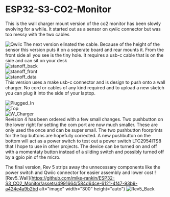 # ESP32-S3-CO2-Monitor
This is the wall charger mount version of the co2 monitor has been slowly evolving for a while.
It started out as a sensor on qwiic connector but was too messy with the two cables <br/>

![Qwiic](https://github.com/mike-rankin/ESP32-S3_CO2_Monitor/assets/4991664/ac4c1a78-1831-40d3-baf4-e664a4b44238)
The next version elinated the cable. Because of the height of the sensor this version puts it on a seperate board and rear mounts it. From the front side all you see is the tiny hole. It requires a usb-c cable that is on the side and can sit on your desk <br/>
![stanoff_back](https://github.com/mike-rankin/ESP32-S3_CO2_Monitor/assets/4991664/0bdfd69c-7b6b-4fe7-88b5-77e3180044b4) <br/>
![stanoff_front](https://github.com/mike-rankin/ESP32-S3_CO2_Monitor/assets/4991664/cd7bcd85-266e-4c43-81ae-c1c19627d5df) <br/>
![stanoff_data](https://github.com/mike-rankin/ESP32-S3_CO2_Monitor/assets/4991664/30d217f4-5b9d-41f9-9dec-f5e328f74bad) <br/>
This version uses a make usb-c connector and is design to push onto a wall charger. No cord or cables of any kind required and to upload a new sketch you can plug it into the side of your laptop. <br/>

![Plugged_In](https://github.com/mike-rankin/ESP32-S3_CO2_Monitor/assets/4991664/4f69014d-7daf-44b5-adf0-17ec1c5ef7a7) <br/>
![Top](https://github.com/mike-rankin/ESP32-S3_CO2_Monitor/assets/4991664/fb37e600-4b05-4a9b-b6c2-cb791e634421) <br/>
![W_Charger](https://github.com/mike-rankin/ESP32-S3_CO2_Monitor/assets/4991664/53e4341c-1f8c-437a-b2ac-1d98a05d0ea0) <br/>
Revision 4 has been ordered with a few small changes. Two pushbutton on the lower right for setting the com port are now much smaller. These are only used the once and can be super small. The two pushbutton foorprints for the top buttons are hopefully corrected. A new pushbutton on the bottom will act as a power switch to test out a power switch LTC2954ITS8 that I hope to use in other projects. The device can be turned on and off with a momentaty button instead of a sliding switch and possibly turned off by a gpio pin of the micro. <br/>

The final version, Rev 5 strips away the unnecessary components like the power switch and Qwiic connector for easier assembly and lower cost
![Rev5_Wall](https://github.com/mike-rankin/ESP32-S3_CO2_Monitor/assets/4991664/584d64ce-6121-4f47-93b9-a424e4a9b2bd alt="image" width="300" height="auto")
![Rev5_Back](https://github.com/mike-rankin/ESP32-S3_CO2_Monitor/assets/4991664/0ecfc842-d361-43b6-9e0c-aff5f8392150)


